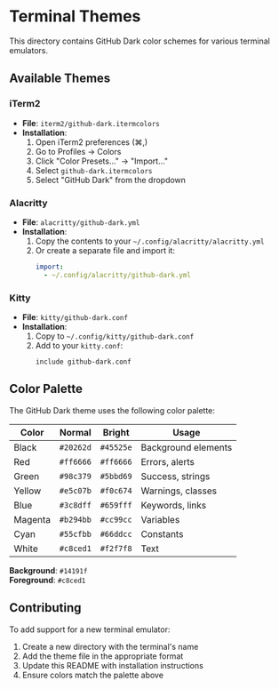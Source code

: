# Terminal Themes

This directory contains GitHub Dark color schemes for various terminal emulators.

## Available Themes

### iTerm2
- **File**: `iterm2/github-dark.itermcolors`
- **Installation**: 
  1. Open iTerm2 preferences (⌘,)
  2. Go to Profiles → Colors
  3. Click "Color Presets..." → "Import..."
  4. Select `github-dark.itermcolors`
  5. Select "GitHub Dark" from the dropdown

### Alacritty
- **File**: `alacritty/github-dark.yml`
- **Installation**:
  1. Copy the contents to your `~/.config/alacritty/alacritty.yml`
  2. Or create a separate file and import it:
     ```yaml
     import:
       - ~/.config/alacritty/github-dark.yml
     ```

### Kitty
- **File**: `kitty/github-dark.conf`
- **Installation**:
  1. Copy to `~/.config/kitty/github-dark.conf`
  2. Add to your `kitty.conf`:
     ```
     include github-dark.conf
     ```

## Color Palette

The GitHub Dark theme uses the following color palette:

| Color | Normal | Bright | Usage |
|-------|--------|--------|-------|
| Black | `#20262d` | `#45525e` | Background elements |
| Red | `#ff6666` | `#ff6666` | Errors, alerts |
| Green | `#98c379` | `#5bbd69` | Success, strings |
| Yellow | `#e5c07b` | `#f0c674` | Warnings, classes |
| Blue | `#3c8dff` | `#659fff` | Keywords, links |
| Magenta | `#b294bb` | `#cc99cc` | Variables |
| Cyan | `#55cfbb` | `#66ddcc` | Constants |
| White | `#c8ced1` | `#f2f7f8` | Text |

**Background**: `#14191f`  
**Foreground**: `#c8ced1`

## Contributing

To add support for a new terminal emulator:
1. Create a new directory with the terminal's name
2. Add the theme file in the appropriate format
3. Update this README with installation instructions
4. Ensure colors match the palette above